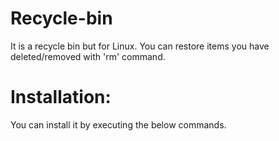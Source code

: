 # Recycle-bin
It is a recycle bin but for Linux. You can restore items you have deleted/removed with 'rm' command.

# Installation:
You can install it by executing the below commands.
